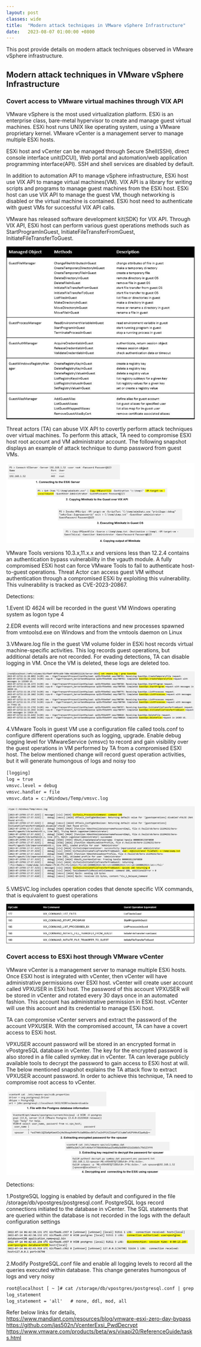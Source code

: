 ```yaml
---
layout: post
classes: wide
title:  "Modern attack techniques in VMware vSphere Infrastructure"
date:   2023-08-07 01:00:00 +0800
--- 
```

This post provide details on  modern attack techniques observed in VMware vSphere infrastructure. 

 
## Modern attack techniques in VMware vSphere Infrastructure

### Covert access to VMware virtual machines through VIX API

VMware vSphere is the most used virtualization platform. ESXi is an enterprise class, bare-metal hypervisor to create and manage guest virtual machines. ESXi host runs UNIX like operating system, using a VMware proprietary kernel. VMware vCenter is a 
management server to manage multiple ESXi hosts.

ESXi host and vCenter can be managed through Secure Shell(SSH), direct console interface unit(DCUI), Web portal and automation/web application programming interface(API). SSH and shell services are disabled by default.

In addition to automation API to manage vSphere infrastructure, ESXi host use VIX API to manage virtual machines(VM). VIX API is a library for writing scripts and programs to manage guest machines from the ESXi host. ESXi host can use VIX API to manage the guest VM, though networking is disabled or the virtual machine is contained. ESXi host need to authenticate with guest VMs for successful VIX API calls.

VMware has released software development kit(SDK) for VIX API.
Through VIX API, ESXi host can perform various guest operations methods such as StartProgramInGuest, InitiateFileTransferFromGuest, InitiateFileTransferToGuest.

![Guest_Operations](/image/esxi/guestops.JPG)

Threat actors (TA) can abuse VIX API to covertly perform attack techniques over virtual machines. To perform this attack, TA need to compromise ESXI host root account and VM administrator account. The following snapshot displays an example of attack technique to dump password from guest VMs.

![VIXAPI_Attacks](/image/esxi/vixattack.JPG)

VMware Tools versions 10.3.x,11.x.x and versions less than 12.2.4 contains an authentication bypass vulnerability in the vgauth module. A fully compromised ESXi host can force VMware Tools to fail to authenticate host-to-guest operations. Threat Actor can access guest VM without authentication through a compromised ESXi  by exploiting this vulnerability. This vulnerability is tracked as CVE-2023-20867.

Detections:

1.Event ID 4624 will be recorded in the guest VM Windows operating system as logon type 4

2.EDR events will record write interactions and new processes spawned from vmtoolsd.exe on Windows and from the vmtools daemon on Linux

3.VMware.log file in the guest VM volume folder in ESXi host records virtual machine-specific activities. This log records guest operations, but additional details are not recorded. For evading detections, TA can disable logging in VM. Once the VM is deleted, these logs are deleted too.

![VMware_logs](/image/esxi/vmwarelogs.JPG)

4.VMware Tools in guest VM use a configuration file called tools.conf to configure different operations such as logging, upgrade. Enable debug logging level for VMwareService (vmsvc) to record and gain visibility over the guest operations in VM performed by TA from a compromised ESXI host. The below mentioned change will record guest operation activities, but it will generate humongous of logs and noisy too

`[logging]`    
`log = true`    
`vmsvc.level = debug`    
`vmsvc.handler = file`    
`vmsvc.data = c:/Windows/Temp/vmsvc.log`  

![VMSVC_logs](/image/esxi/vmsvc.JPG)  

5.VMSVC.log includes operation codes that denote specific VIX commands, that is equivalent to guest operations   

![VIXOperations_Code](/image/esxi/operationcodes.JPG)  


### Covert access to ESXi host through VMware vCenter

VMware vCenter is a management server to manage multiple ESXi hosts. Once ESXI host is integrated with vCenter, then vCenter will have administrative permissions over ESXI host. vCenter will create user account called VPXUSER in ESXi host. The password of this account VPXUSER will be stored in vCenter and rotated every 30 days once in an automated fashion. This account has administrative permission in ESXi host. vCenter will use this account and its credential to manage ESXi host.  

TA can compromise vCenter servers and extract the password of the account VPXUSER. With the compromised account, TA can have a covert access to ESXi host.  

VPXUSER account password will be stored in an encrypted format in vPostgreSQL database in vCenter. The key for the encrypted password is also stored in a file  called symkey.dat in vCenter. TA can leverage publicly available tools to decrypt the password to gain access to ESXi host at will. The below mentioned snapshot explains the TA attack flow to extract VPXUSER account password. In order to achieve this technique, TA need to compromise root access to vCenter.  


![VPXUser_Compromise](/image/esxi/vpxuserattack.JPG)  

Detections:  

1.PostgreSQL logging is enabled by default and configured in the file /storage/db/vpostgres/postgresql.conf. PostgreSQL logs record connections initiated to the database in vCenter.
The SQL statements that are queried within the database is not recorded in the logs with the default configuration settings  

![postgresql_logs](/image/esxi/postgresqllogs.JPG)  

2.Modify PostgreSQL.conf file and enable all logging levels to record all the queries executed within database. This change generates humongous of logs and very noisy  

`root@localhost [ ~ ]# cat /storage/db/vpostgres/postgresql.conf | grep log_statement`    
`log_statement = 'all'   # none, ddl, mod, all`    


Refer below links for details,  
https://www.mandiant.com/resources/blog/vmware-esxi-zero-day-bypass  
https://github.com/jas502n/VcenterExsi_PwdDecrypt    
https://www.vmware.com/products/beta/ws/vixapi20/ReferenceGuide/tasks.html
